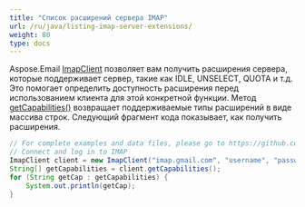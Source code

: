 ```yaml
---
title: "Список расширений сервера IMAP"
url: /ru/java/listing-imap-server-extensions/
weight: 80
type: docs
---
```



Aspose.Email [ImapClient](https://reference.aspose.com/email/java/com.aspose.email/imapclient/) позволяет вам получить расширения сервера, которые поддерживает сервер, такие как IDLE, UNSELECT, QUOTA и т.д. Это помогает определить доступность расширения перед использованием клиента для этой конкретной функции. Метод [getCapabilities()](https://reference.aspose.com/email/java/com.aspose.email/imapclient/#getCapabilities--) возвращает поддерживаемые типы расширений в виде массива строк. Следующий фрагмент кода показывает, как получить расширения.

~~~Java
// For complete examples and data files, please go to https://github.com/aspose-email/Aspose.Email-for-Java
// Connect and log in to IMAP
ImapClient client = new ImapClient("imap.gmail.com", "username", "password");
String[] getCapabilities = client.getCapabilities();
for (String getCap : getCapabilities) {
    System.out.println(getCap);
}
~~~